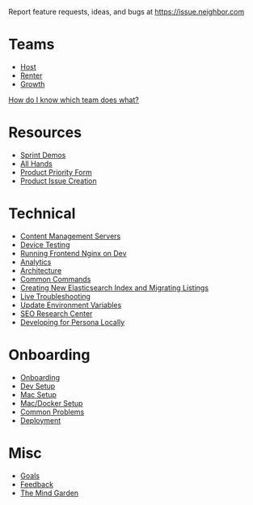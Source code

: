 <!-- TITLE: Engineering -->
<!-- SUBTITLE: Product Central -->

Report feature requests, ideas, and bugs at <a href="http://issue.neighbor.com" target="_blank">https://issue.neighbor.com</a>

# Teams
* [Host](/engineering/host)
* [Renter](/engineering/renter)
* [Growth](/engineering/growth)

[How do I know which team does what?](/engineering/team-responsibilities)

# Resources
* [Sprint Demos](https://drive.google.com/drive/u/0/folders/15fenDgmGBndgrUGfFHVeFuERMVXzQP-v)
* [All Hands](https://drive.google.com/drive/u/0/folders/1kWfPqNGWZjd1_F6iwi3xmrRbkTtB2Z7e)
* [Product Priority Form](https://forms.gle/cHaBwj7MWGXXsnos9)
* [Product Issue Creation](http://issue.storewithneighbor.com)

# Technical
* [Content Management Servers](/engineering/content-management-servers)
* [Device Testing](/engineering/device-testing)
* [Running Frontend Nginx on Dev](/engineering/frontend-nginx)
* [Analytics](/engineering/analytics)
* [Architecture](/engineering/architecture)
* [Common Commands](/engineering/common-commands)
* [Creating New Elasticsearch Index and Migrating Listings](/engineering/creating-new-elastic-search-index)
* [Live Troubleshooting](engineering/live-troubleshooting)
* [Update Environment Variables](engineering/deploy-env-vars)
* [SEO Research Center](https://drive.google.com/drive/u/0/folders/1dVUIEQbZPohrl7ebrT_K-nqavSoiOuJn)
* [Developing for Persona Locally](/engineering/persona-dev)

# Onboarding

* [Onboarding](/engineering/onboarding)
* [Dev Setup](/engineering/devsetup)
* [Mac Setup](/engineering/macsetup)
* [Mac/Docker Setup](/engineering/macdocker)
* [Common Problems](/engineering/common-problems)
* [Deployment](/engineering/deployment)

# Misc

* [Goals](/engineering/goals)
* [Feedback](/enginering/feedback)
* [The Mind Garden](/engineering/the-mind-garden)
